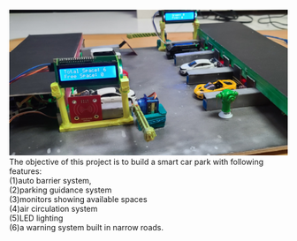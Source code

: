 ![Car park img](img/20211224_225916.jpg) <br>
The objective of this project is to build a smart car park with following features: <br>
(1)auto barrier system, <br>
(2)parking guidance system <br>
(3)monitors showing available spaces <br>
(4)air circulation system <br>
(5)LED lighting <br>
(6)a warning system built in narrow roads. <br>
